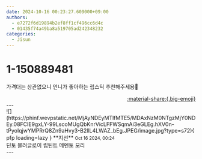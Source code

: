 ```yaml
---
date: 2024-10-16 00:23:27.609000+09:00
authors:
  - e7272f6d19894b2ef8ff1cf496cc6d4c
  - 01435f74a49ba8a519705ad242348232
categories:
  - Jisun
---
```


# 1-150889481

<div class="post-container" markdown="1">
<div class="content-container md-sidebar__scrollwrap" markdown="1">

가격대는 상관없으니 언니가 좋아하는 립스틱 추천해주세용🥺

</div>
</div>

<div style="text-align: right;" markdown="1">
<a href="https://weverse.io/fromis9/fanpost/1-150889481" style="text-align: right;">:material-share:{.big-emoji}</a>
</div>
---

<div class="comments-container md-sidebar__scrollwrap" markdown="1">
<div class="comment" markdown="1">
<div class='id-container' markdown="1">
![](https://phinf.wevpstatic.net/MjAyNDEyMTlfMTE5/MDAxNzM0NTgzMjY0NDEy.08FClE9gxLY-99LscoMUgQbKnrVicLFFWSqmAi3eGLEg.hXV0n-tPyoIqjwYMPRrQ8Zn9aHvy3-B2llL4LWAZ_bEg.JPEG/image.jpg?type=s72){ pfp loading=lazy }
**<span class="artist">지선</span>** <small>Oct 16 2024, 00:24</small><br>
</div>
<div class='comment-body' markdown="1">
딘토 블러글로이 립틴트 메멘토 모리
</div>
</div>
</div>
---
